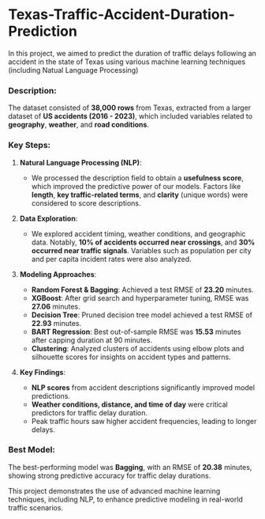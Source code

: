 # Texas-Traffic-Accident-Duration-Prediction
In this project, we aimed to predict the duration of traffic delays following an accident in the state of Texas using various machine learning techniques (including Natual Language Processing)


### Description:
The dataset consisted of **38,000 rows** from Texas, extracted from a larger dataset of **US accidents (2016 - 2023)**, which included variables related to **geography**, **weather**, and **road conditions**.

### Key Steps:
1. **Natural Language Processing (NLP)**:
   - We processed the description field to obtain a **usefulness score**, which improved the predictive power of our models. Factors like **length**, **key traffic-related terms**, and **clarity** (unique words) were considered to score descriptions.

2. **Data Exploration**:
   - We explored accident timing, weather conditions, and geographic data. Notably, **10% of accidents occurred near crossings**, and **30% occurred near traffic signals**. Variables such as population per city and per capita incident rates were also analyzed.

3. **Modeling Approaches**:
   - **Random Forest & Bagging**: Achieved a test RMSE of **23.20** minutes.
   - **XGBoost**: After grid search and hyperparameter tuning, RMSE was **27.06** minutes.
   - **Decision Tree**: Pruned decision tree model achieved a test RMSE of **22.93** minutes.
   - **BART Regression**: Best out-of-sample RMSE was **15.53** minutes after capping duration at 90 minutes.
   - **Clustering**: Analyzed clusters of accidents using elbow plots and silhouette scores for insights on accident types and patterns.

4. **Key Findings**:
   - **NLP scores** from accident descriptions significantly improved model predictions.
   - **Weather conditions, distance, and time of day** were critical predictors for traffic delay duration.
   - Peak traffic hours saw higher accident frequencies, leading to longer delays.

### Best Model:
The best-performing model was **Bagging**, with an RMSE of **20.38** minutes, showing strong predictive accuracy for traffic delay durations.

This project demonstrates the use of advanced machine learning techniques, including NLP, to enhance predictive modeling in real-world traffic scenarios.
